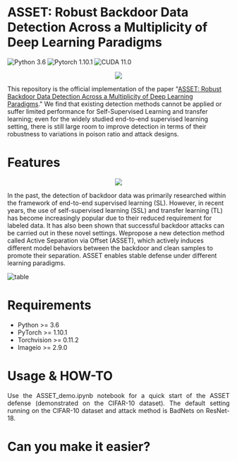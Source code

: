 # ASSET: Robust Backdoor Data Detection Across a Multiplicity of Deep Learning Paradigms

![Python 3.6](https://img.shields.io/badge/python-3.6-DodgerBlue.svg?style=plastic)
![Pytorch 1.10.1](https://img.shields.io/badge/pytorch-1.10.1-DodgerBlue.svg?style=plastic)
![CUDA 11.0](https://img.shields.io/badge/cuda-11.0-DodgerBlue.svg?style=plastic)
<div align=center>
 
<img src="[https://user-images.githubusercontent.com/77789132/218583421-1184b200-5dd0-418a-82a7-15754704fc2f.png](https://user-images.githubusercontent.com/77789132/218630276-20c8ee0c-61dd-4518-b4fb-72943518596f.gif)">
</div>

This repository is the official implementation of the paper "[ASSET: Robust Backdoor Data Detection Across a Multiplicity of Deep Learning Paradigms](https://www.yi-zeng.com/)." We find that existing detection methods cannot be applied or suffer limited performance for Self-Supervised Learning and transfer learning; even for the widely studied end-to-end supervised learning setting, there is still large room to improve detection in terms of their robustness to variations in poison ratio and attack designs.

# Features
<div align=center>
<img src="https://user-images.githubusercontent.com/77789132/218583421-1184b200-5dd0-418a-82a7-15754704fc2f.png">
</div>

In the past, the detection of backdoor data was primarily researched within the framework of end-to-end supervised learning (SL). However, in recent years, the use of self-supervised learning (SSL) and transfer learning (TL) has become increasingly popular due to their reduced requirement for labeled data. It has also been shown that successful backdoor attacks can be carried out in these novel settings. Wepropose a new detection method called Active Separation via Offset (ASSET), which actively induces different model behaviors between the backdoor and clean samples to promote their separation. ASSET enables stable defense under different learning paradigms. 

![table](https://user-images.githubusercontent.com/77789132/218352301-421a9fe1-70d4-469f-91e8-0e9da2bdc823.png)

# Requirements
+ Python >= 3.6
+ PyTorch >= 1.10.1
+ Torchvision >= 0.11.2
+ Imageio >= 2.9.0


# Usage & HOW-TO
<p align="justify">Use the ASSET_demo.ipynb
 notebook for a quick start of the ASSET defense (demonstrated on the CIFAR-10 dataset). The default setting running on the CIFAR-10 dataset and attack method is BadNets on ResNet-18.</p>
 
# Can you make it easier?

